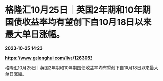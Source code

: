 # 格隆汇10月25日｜英国2年期和10年期国债收益率均有望创下自10月18日以来最大单日涨幅。

**2023-10-25 14:23**

**https://www.gelonghui.com/live/1263052**

格隆汇10月25日｜英国2年期和10年期国债收益率均有望创下自10月18日以来最大单日涨幅。